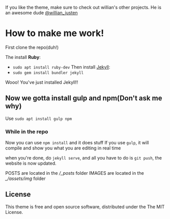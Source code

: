 If you like the theme, make sure to check out willian's other projects. He is an awesome dude [@willian_justen](https://twitter.com/willian_justen)


# How to make me work!
First clone the repo(duh!)

The install **Ruby**:
- `sudo apt install ruby-dev`
Then install [Jekyll](https://jekyllrb.com/):
- `sudo gem install bundler jekyll`

Wooo! You've just installed Jekyll!!

## Now we gotta install gulp and npm(Don't ask me why)
Use `sudo apt install gulp npm`

### While in the repo
Now you can use `npm install` and it does stuff
If you use `gulp`, it will compile and show you what you are editing in real time

when you're done, do `jekyll serve`, and all you have to do is `git push`, the website is now updated.

POSTS are located in the */_posts* folder
IMAGES are located in the *_/assets/img* folder
## License

This theme is free and open source software, distributed under the The MIT License.




